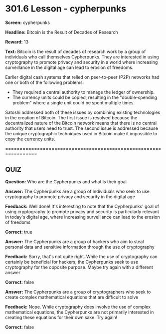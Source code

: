 # 301.6 Lesson - cypherpunks

**Screen:** cypherpunks

**Headline:** Bitcoin is the Result of Decades of Research

**Reward:** 13

**Text:** Bitcoin is the result of decades of research work by a group of individuals who call themselves Cypherpunks. They are interested in using cryptography to promote privacy and security in a world where increasing surveillance in the digital age can lead to erosion of freedoms.

Earlier digital cash systems that relied on peer-to-peer (P2P) networks had one or both of the following problems:

  * They required a central authority to manage the ledger of ownership.
  * The currency units could be copied, resulting in the &quot;double-spending problem&quot; where a single unit could be spent multiple times.

  Satoshi addressed both of these issues by combining existing technologies in the creation of Bitcoin. The first issue is resolved because the decentralized nature of the Bitcoin network means that there is no central authority that users need to trust. The second issue is addressed because the unique cryptographic techniques used in Bitcoin make it impossible to copy the currency units.


=================================================================

## QUIZ

**Question:** Who are the Cypherpunks and what is their goal


**Answer:** The Cypherpunks are a group of individuals who seek to use cryptography to promote privacy and security in the digital age

**Feedback:** Well done! It&#x27;s interesting to note that the Cypherpunks&#x27; goal of using cryptography to promote privacy and security is particularly relevant in today&#x27;s digital age, where increasing surveillance can lead to the erosion of freedoms

**Correct:** true

**Answer:** The Cypherpunks are a group of hackers who aim to steal personal data and sensitive information through the use of cryptography

**Feedback:** Sorry, that&#x27;s not quite right. While the use of cryptography can certainly be beneficial for hackers, the Cypherpunks seek to use cryptography for the opposite purpose. Maybe try again with a different answer

**Correct:** false

**Answer:** The Cypherpunks are a group of cryptographers who seek to create complex mathematical equations that are difficult to solve

**Feedback:** Nope. While cryptography does involve the use of complex mathematical equations, the Cypherpunks are not primarily interested in creating these equations for their own sake. Try again!

**Correct:** false


<figure><img src="../.gitbook/assets/301-06.png" alt=""><figcaption></figcaption></figure>

